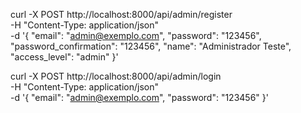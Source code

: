 curl -X POST http://localhost:8000/api/admin/register \
  -H "Content-Type: application/json" \
  -d '{
    "email": "admin@exemplo.com",
    "password": "123456",
    "password_confirmation": "123456",
    "name": "Administrador Teste",
    "access_level": "admin"
  }'

curl -X POST http://localhost:8000/api/admin/login \
  -H "Content-Type: application/json" \
  -d '{
    "email": "admin@exemplo.com",
    "password": "123456"
  }'